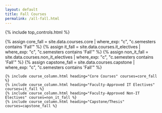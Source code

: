 ```yaml
---
layout: default
title: Fall Courses
permalink: /all-fall.html
---
```


{% include top_controls.html %}

<div class="container-fluid">
  <div class="row row-cols-1 row-cols-md-4 g-4">
    {% assign core_fall = site.data.courses.core | where_exp: "c", "c.semesters contains 'Fall'" %}
    {% assign it_fall = site.data.courses.it_electives | where_exp: "c", "c.semesters contains 'Fall'" %}
    {% assign non_it_fall = site.data.courses.non_it_electives | where_exp: "c", "c.semesters contains 'Fall'" %}
    {% assign capstone_fall = site.data.courses.capstone | where_exp: "c", "c.semesters contains 'Fall'" %}

    {% include course_column.html heading="Core Courses" courses=core_fall %}
    {% include course_column.html heading="Faculty-Approved IT Electives" courses=it_fall %}
    {% include course_column.html heading="Faculty-Approved Non-IT Electives" courses=non_it_fall %}
    {% include course_column.html heading="Capstone/Thesis" courses=capstone_fall %}
  </div>
</div>
